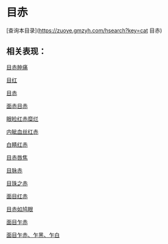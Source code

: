 # 目赤
[查询本目录](https://zuoye.gmzyh.com/hsearch?key=cat 目赤)

## 相关表现：

[目赤肿痛](https://zuoye.gmzyh.com/search?key=目赤肿痛)
[目红](https://zuoye.gmzyh.com/search?key=目红)
[目赤](https://zuoye.gmzyh.com/search?key=目赤)
[面赤目赤](https://zuoye.gmzyh.com/search?key=面赤目赤)
[眼睑红赤糜烂](https://zuoye.gmzyh.com/search?key=眼睑红赤糜烂)
[内眦血丝红赤](https://zuoye.gmzyh.com/search?key=内眦血丝红赤)
[白睛红赤](https://zuoye.gmzyh.com/search?key=白睛红赤)
[目赤唇焦](https://zuoye.gmzyh.com/search?key=目赤唇焦)
[目脉赤](https://zuoye.gmzyh.com/search?key=目脉赤)
[目珠之赤](https://zuoye.gmzyh.com/search?key=目珠之赤)
[面目红赤](https://zuoye.gmzyh.com/search?key=面目红赤)
[目赤如鸠眼](https://zuoye.gmzyh.com/search?key=目赤如鸠眼)
[面目乍赤](https://zuoye.gmzyh.com/search?key=面目乍赤)
[面目乍赤、乍黑、乍白](https://zuoye.gmzyh.com/search?key=面目乍赤、乍黑、乍白)